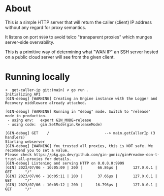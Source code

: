 # About

This is a simple HTTP server that will return the caller (client) IP address without any regard for proxy semantics.

It listens on port `9999` to avoid telco "transparent proxies" which munges server-side overvability.

This is a primitive way of determining what "WAN IP" an SSH server hosted on a public cloud server will see from the given client.

# Running locally

```
➜  get-caller-ip git:(main) ✗ go run .
Initializing API
[GIN-debug] [WARNING] Creating an Engine instance with the Logger and Recovery middleware already attached.

[GIN-debug] [WARNING] Running in "debug" mode. Switch to "release" mode in production.
 - using env:	export GIN_MODE=release
 - using code:	gin.SetMode(gin.ReleaseMode)

[GIN-debug] GET    /                         --> main.getCallerIp (3 handlers)
Starting webserver
[GIN-debug] [WARNING] You trusted all proxies, this is NOT safe. We recommend you to set a value.
Please check https://pkg.go.dev/github.com/gin-gonic/gin#readme-don-t-trust-all-proxies for details.
[GIN-debug] Listening and serving HTTP on 0.0.0.0:9999
[GIN] 2023/07/06 - 10:05:09 | 200 |       66.86µs |       127.0.0.1 | GET      "/"
[GIN] 2023/07/06 - 10:05:11 | 200 |       37.66µs |       127.0.0.1 | GET      "/"
[GIN] 2023/07/06 - 10:05:12 | 200 |      16.796µs |       127.0.0.1 | GET      "/"
```


